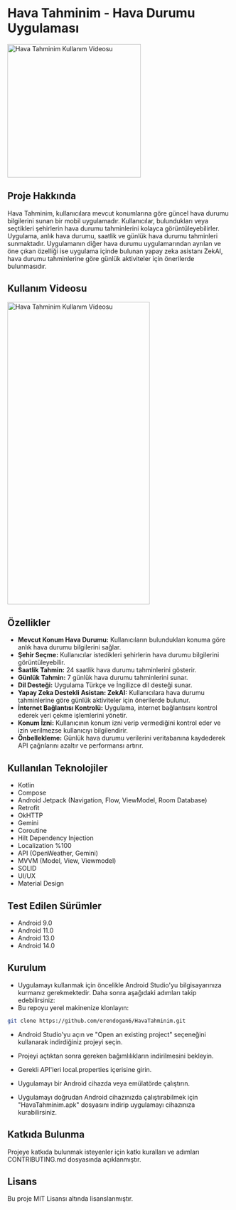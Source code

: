 # Hava Tahminim - Hava Durumu Uygulaması

 <img src="https://i.hizliresim.com/iku3t6y.png" alt="Hava Tahminim Kullanım Videosu" width="300" height="300">

## Proje Hakkında
Hava Tahminim, kullanıcılara mevcut konumlarına göre güncel hava durumu bilgilerini sunan bir mobil uygulamadır. Kullanıcılar, bulundukları veya seçtikleri şehirlerin hava durumu tahminlerini kolayca görüntüleyebilirler. Uygulama, anlık hava durumu, saatlik ve günlük hava durumu tahminleri sunmaktadır. Uygulamanın diğer hava durumu uygulamarından ayrılan ve öne çıkan özelliği ise uygulama içinde bulunan yapay zeka asistanı ZekAI, hava durumu tahminlerine göre günlük aktiviteler için önerilerde bulunmasıdır.

## Kullanım Videosu

<a href="https://www.youtube.com/shorts/5RNjgU8RkFQ"> <img src="https://i.hizliresim.com/fe34vga.png" alt="Hava Tahminim Kullanım Videosu" width="320" height="680">  </a> 

## Özellikler

- **Mevcut Konum Hava Durumu:** Kullanıcıların bulundukları konuma göre anlık hava durumu bilgilerini sağlar.
- **Şehir Seçme:** Kullanıcılar istedikleri şehirlerin hava durumu bilgilerini görüntüleyebilir.
- **Saatlik Tahmin:** 24 saatlik hava durumu tahminlerini gösterir.
- **Günlük Tahmin:** 7 günlük hava durumu tahminlerini sunar.
- **Dil Desteği:** Uygulama Türkçe ve İngilizce dil desteği sunar.
- **Yapay Zeka Destekli Asistan: ZekAI:** Kullanıcılara hava durumu tahminlerine göre günlük aktiviteler için önerilerde bulunur.
- **İnternet Bağlantısı Kontrolü:** Uygulama, internet bağlantısını kontrol ederek veri çekme işlemlerini yönetir.
- **Konum İzni:** Kullanıcının konum izni verip vermediğini kontrol eder ve izin verilmezse kullanıcıyı bilgilendirir.
- **Önbellekleme:** Günlük hava durumu verilerini veritabanına kaydederek API çağrılarını azaltır ve performansı artırır.
  
## Kullanılan Teknolojiler
- Kotlin
- Compose
- Android Jetpack (Navigation, Flow, ViewModel, Room Database)
- Retrofit
- OkHTTP
- Gemini
- Coroutine
- Hilt Dependency Injection
- Localization %100
- API (OpenWeather, Gemini)
- MVVM (Model, View, Viewmodel)
- SOLID 
- UI/UX
- Material Design


## Test Edilen Sürümler
- Android 9.0
- Android 11.0
- Android 13.0
- Android 14.0

## Kurulum

- Uygulamayı kullanmak için öncelikle Android Studio'yu bilgisayarınıza kurmanız gerekmektedir. Daha sonra aşağıdaki adımları takip edebilirsiniz:
- Bu repoyu yerel makinenize klonlayın:
```bash
git clone https://github.com/erendogan6/HavaTahminim.git
```
- Android Studio'yu açın ve "Open an existing project" seçeneğini kullanarak indirdiğiniz projeyi seçin.
- Projeyi açtıktan sonra gereken bağımlılıkların indirilmesini bekleyin.
- Gerekli API'leri local.properties içerisine girin.
- Uygulamayı bir Android cihazda veya emülatörde çalıştırın.

- Uygulamayı doğrudan Android cihazınızda çalıştırabilmek için "HavaTahminim.apk" dosyasını indirip uygulamayı cihazınıza kurabilirsiniz.

## Katkıda Bulunma ##

Projeye katkıda bulunmak isteyenler için katkı kuralları ve adımları CONTRIBUTING.md dosyasında açıklanmıştır.

##  Lisans ## 
Bu proje MIT Lisansı altında lisanslanmıştır.
